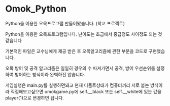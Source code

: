 # Omok_Python
Python을 이용한 오목프로그램 만들어봤습니다. (학교 프로젝트)

Python을 이용한 오목프로그램입니다. 난이도는 초급에서 중급정도 사이정도 되는 것 같습니다

기본적인 파일은 교수님에게 제공 받은 후 오목알고리즘에 관한 부분을 코드로 구현했습니다. 

오목 방어 및 공격 알고리즘은 일일히 경우의 수 따져가면서 공격, 방어 우선순위를 설정하여 방어하는 방식이라 완벽하진 않습니다.


게임실행은 main.py를 실행하면돼고 현재 디폴트상태가 컴퓨터끼리 서로 붙는 방식이라 직접해보고싶으면 omokgame.py에 self.__black 또는 self.__white에 있는 값을 player(1)으로 변경하면 됩니다.
